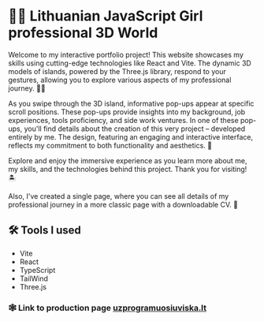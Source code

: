 # :woman_technologist: Lithuanian JavaScript Girl professional 3D World

Welcome to my interactive portfolio project! This website showcases my skills using cutting-edge technologies like React and Vite. The dynamic 3D models of islands, powered by the Three.js library, respond to your gestures, allowing you to explore various aspects of my professional journey. :woman_technologist:

As you swipe through the 3D island, informative pop-ups appear at specific scroll positions. These pop-ups provide insights into my background, job experiences, tools proficiency, and side work ventures. In one of these pop-ups, you'll find details about the creation of this very project – developed entirely by me. The design, featuring an engaging and interactive interface, reflects my commitment to both functionality and aesthetics. :art:

Explore and enjoy the immersive experience as you learn more about me, my skills, and the technologies behind this project. Thank you for visiting! :desert_island:	

Also, I've created a single page, where you can see all details of my professional journey in a more classic page with a downloadable CV. :pinched_fingers:

## :hammer_and_wrench: Tools I used

- Vite
- React
- TypeScript
- TailWind
- Three.js

### :spider_web:	Link to production page [uzprogramuosiuviska.lt](https://uzprogramuosiuviska.lt/)
